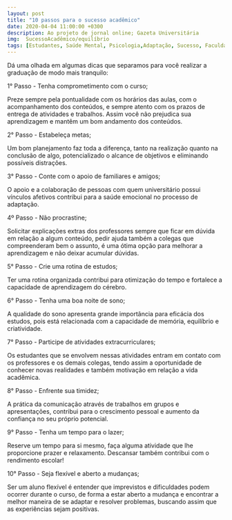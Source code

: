 ```yaml
---
layout: post
title: "10 passos para o sucesso acadêmico"
date: 2020-04-04 11:00:00 +0300
description: Ao projeto de jornal online; Gazeta Universitária
img:  SucessoAcadêmico/equilíbrio
tags: [Estudantes, Saúde Mental, Psicologia,Adaptação, Sucesso, Faculdade] 
---
```


Dá uma olhada em algumas dicas que separamos para você realizar a graduação de modo mais tranquilo:

1° Passo - Tenha comprometimento com o curso;

Preze sempre pela pontualidade com os horários das aulas, com o acompanhamento dos conteúdos, e sempre atento com os prazos de entrega de atividades e trabalhos. Assim você não prejudica sua aprendizagem e mantêm um bom andamento dos conteúdos.

2° Passo - Estabeleça metas;

Um bom planejamento faz toda a diferença, tanto na realização quanto na conclusão de algo, potencializado o alcance de objetivos e eliminando possíveis distrações.

3° Passo - Conte com o apoio de familiares e amigos;

O apoio e a colaboração de pessoas com quem universitário possui vínculos afetivos contribui para a saúde emocional no processo de adaptação.

4º Passo - Não procrastine;

Solicitar explicações extras dos professores sempre que ficar em dúvida em relação a algum conteúdo, pedir ajuda também a colegas que compreenderam bem o assunto, é uma ótima opção para melhorar a aprendizagem e não deixar acumular dúvidas.

5° Passo - Crie uma rotina de estudos;

Ter uma rotina organizada contribui para otimização do tempo e fortalece a capacidade de aprendizagem do cérebro.

6° Passo - Tenha uma boa noite de sono;

A qualidade do sono apresenta grande importância para eficácia dos estudos, pois está relacionada com a capacidade de memória, equilíbrio e criatividade.

7° Passo - Participe de atividades extracurriculares;

Os estudantes que se envolvem nessas atividades entram em contato com os professores e os demais colegas, tendo assim a oportunidade de conhecer novas realidades e também motivação em relação a vida acadêmica.

8° Passo - Enfrente sua timidez;

A prática da comunicação através de trabalhos em grupos e apresentações, contribui para o crescimento pessoal e aumento da confiança no seu próprio potencial.

9° Passo - Tenha um tempo para o lazer;

Reserve um tempo para si mesmo, faça alguma atividade que lhe proporcione prazer e relaxamento. Descansar também contribui com o rendimento escolar!

10° Passo - Seja flexível e aberto a mudanças;

Ser um aluno flexível é entender que imprevistos e dificuldades podem ocorrer durante o curso, de forma a estar aberto a mudança e encontrar a melhor maneira de se adaptar e resolver problemas, buscando assim que as experiências sejam positivas. 
